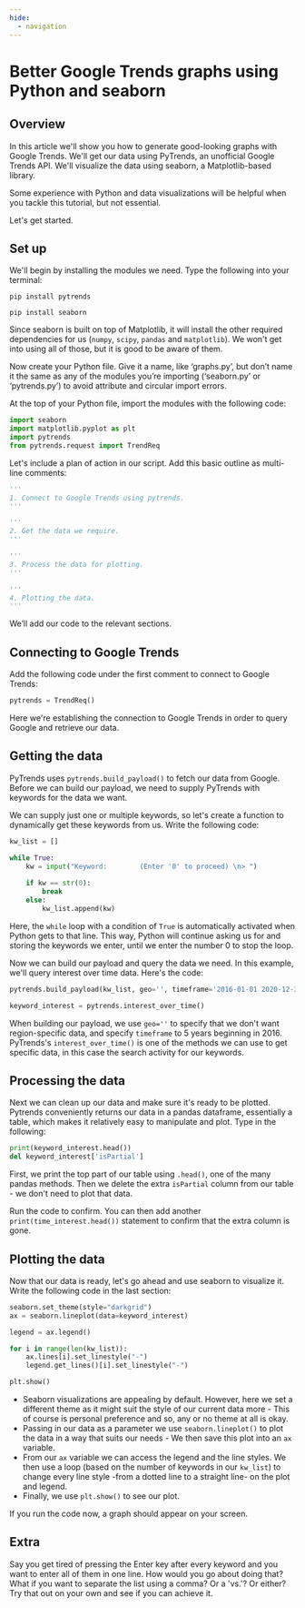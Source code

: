 ```yaml
---
hide:
  - navigation
---
```


# Better Google Trends graphs using Python and seaborn

## Overview
In this article we'll show you how to generate good-looking graphs with Google Trends. We'll get our data using PyTrends, an unofficial Google Trends API. We'll visualize the data using seaborn, a Matplotlib-based library.

Some experience with Python and data visualizations will be helpful when you tackle this tutorial, but not essential.

Let's get started.

## Set up
We'll begin by installing the modules we need. Type the following into your terminal:

`pip install pytrends`

`pip install seaborn`

Since seaborn is built on top of Matplotlib, it will install the other required dependencies for us (`numpy`, `scipy`, `pandas` and `matplotlib`). We won't get into using all of those, but it is good to be aware of them.

Now create your Python file. Give it a name, like ‘graphs.py’, but don’t name it the same as any of the modules you’re importing (‘seaborn.py’ or ‘pytrends.py’) to avoid attribute and circular import errors.

At the top of your Python file, import the modules with the following code:
```python
import seaborn
import matplotlib.pyplot as plt
import pytrends
from pytrends.request import TrendReq
```

Let's include a plan of action in our script. Add this basic outline as multi-line comments:
```python
'''
1. Connect to Google Trends using pytrends.
'''

'''
2. Get the data we require.
'''

'''
3. Process the data for plotting.
'''

'''
4. Plotting the data.
'''
```
We’ll add our code to the relevant sections.

## Connecting to Google Trends
Add the following code under the first comment to connect to Google Trends:
```python
pytrends = TrendReq()
```
Here we're establishing the connection to Google Trends in order to query Google and retrieve our data. 

## Getting the data
PyTrends uses `pytrends.build_payload()` to fetch our data from Google. Before we can build our payload, we need to supply PyTrends with keywords for the data we want.

We can supply just one or multiple keywords, so let's create a function to dynamically get these keywords from us. Write the following code:
```python
kw_list = []

while True:
    kw = input("Keyword:        (Enter '0' to proceed) \n> ")
    
    if kw == str(0):
        break
    else: 
        kw_list.append(kw) 
```
Here, the `while` loop with a condition of `True` is automatically activated when Python gets to that line. This way, Python will continue asking us for and storing the keywords we enter, until we enter the number 0 to stop the loop.

Now we can build our payload and query the data we need. In this example, we'll query interest over time data. Here's the code:

```python
pytrends.build_payload(kw_list, geo='', timeframe='2016-01-01 2020-12-31')

keyword_interest = pytrends.interest_over_time()
```

When building our payload, we use `geo=''` to specify that we don't want region-specific data, and specify `timeframe` to 5 years beginning in 2016. PyTrends's `interest_over_time()` is one of the methods we can use to get specific data, in this case the search activity for our keywords.

## Processing the data
Next we can clean up our data and make sure it's ready to be plotted. Pytrends conveniently returns our data in a pandas dataframe, essentially a table, which makes it relatively easy to manipulate and plot. Type in the following:

```python
print(keyword_interest.head())
del keyword_interest['isPartial']
```

First, we print the top part of our table using `.head()`, one of the many pandas methods. Then we delete the extra `isPartial` column from our table - we don't need to plot that data.

Run the code to confirm. You can then add another `print(time_interest.head())` statement to confirm that the extra column is gone.

## Plotting the data
Now that our data is ready, let's go ahead and use seaborn to visualize it. Write the following code in the last section:

```python
seaborn.set_theme(style="darkgrid")
ax = seaborn.lineplot(data=keyword_interest)

legend = ax.legend()

for i in range(len(kw_list)):
    ax.lines[i].set_linestyle("-")
    legend.get_lines()[i].set_linestyle("-")

plt.show()
```

- Seaborn visualizations are appealing by default. However, here we set a different theme as it might suit the style of our current data more - This of course is personal preference and so, any or no theme at all is okay.    
- Passing in our data as a parameter we use `seaborn.lineplot()` to plot the data in a way that suits our needs - We then save this plot into an `ax` variable.
- From our `ax` variable we can access the legend and the line styles. We then use a loop (based on the number of keywords in our `kw_list`) to change every line style -from a dotted line to a straight line- on the plot and legend.
- Finally, we use `plt.show()` to see our plot.

If you run the code now, a graph should appear on your screen.

## Extra
Say you get tired of pressing the Enter key after every keyword and you want to enter all of them in one line. How would you go about doing that? What if you want to separate the list using a comma? Or a 'vs.'? Or either? Try that out on your own and see if you can achieve it. 
